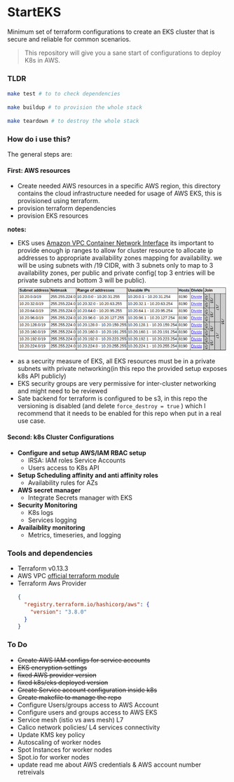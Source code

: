 # **Start**EKS

Minimum set of terraform configurations to create an EKS cluster that is secure and reliable for common scenarios.

> This repository will give you a sane start of configurations to deploy K8s in AWS.


### TLDR
```bash
make test # to to check dependencies
```

```bash
make buildup # to provision the whole stack
```

```bash
make teardown # to destroy the whole stack
```

### How do i use this?
 The general steps are:


#### **First: AWS resources**
 - Create needed AWS resources in a specific AWS region, this directory contains the cloud infrastructure needed for usage of AWS EKS, this is provisioned using terraform.
- provision terraform dependencies
- provision EKS resources

**notes:** 
- EKS uses [Amazon VPC Container Network Interface](https://docs.aws.amazon.com/eks/latest/userguide/cni-custom-network.html) its important to provide enough ip ranges to allow for cluster resource to allocate ip addresses to appropriate availability zones mapping for availability.
  we will be using subnets with /19 CIDR, with 3 subnets only to map to 3 availability zones, per public and private config( top 3 entries will be private subnets and bottom 3 will be public).
  ![Subnet_Setup](static/subnets_setup.png)
- as a security measure of EKS, all EKS resources must be in a private subnets with private networking(in this repo the provided setup  exposes k8s API publicly)
- EKS security groups are very permissive for inter-cluster networking and might need to be reviewed
- Sate backend for terraform is configured to be s3, in this repo the versioning is disabled (and delete `force_destroy = true` ) which I recommend that it needs to be enabled for this repo when put in a real use case.

#### **Second: k8s Cluster Configurations**
- **Configure and setup AWS/IAM RBAC setup**
  - IRSA: IAM roles Service Accounts
  - Users access to K8s API
- **Setup Scheduling affinity and anti affinity roles**
  - Availability rules for AZs
- **AWS secret manager**
  - Integrate Secrets manager with EKS
- **Security Monitoring**
  - K8s logs
  - Services logging
- **Availaiblity monitoring**
  - Metrics, timeseries, and logging

### Tools and dependencies
- Terraform v0.13.3
- AWS VPC [official terraform module](https://github.com/terraform-aws-modules/terraform-aws-vpc)
- Terraform Aws Provider
  ```json
  {
    "registry.terraform.io/hashicorp/aws": {
      "version": "3.8.0"
    }
  }
  ```


### To Do
- ~~Create AWS IAM configs for service accounts~~
- ~~EKS encryption settings~~
- ~~fixed AWS provider version~~
- ~~fixed k8s/eks deployed version~~
- ~~Create Service account configuration inside k8s~~
- ~~Create makefile to manage the repo~~
- Configure Users/groups access to AWS Account
- Configure users and groups access to AWS EKS 
- Service mesh (istio vs aws mesh) L7 
- Calico network policies/ L4 services connectivity 
- Update KMS key policy
- Autoscaling of worker nodes
- Spot Instances for worker nodes
- Spot.io for worker nodes
- update read me about AWS credentials & AWS account number retreivals
